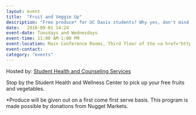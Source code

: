 ```yaml
---
layout: event
title:  "Fruit and Veggie Up"
description: "Free produce* for UC Davis students? Why yes, don't mind if I do!"
date:   2016-09-01 14:24
event-date: Tuesdays and Wednesdays
event-time: 11:00 AM-1:00 PM
event-location: Main Conference Rooms, Third floor of the <a href="http://campusmap.ucdavis.edu/?b=146">Student Health and Wellness Center</a>
event-contact:
category: "events"
---
```

Hosted by: [Student Health and Counseling Services](https://shcs.ucdavis.edu/services/nutrition-services/fruit-and-veggie-up)

Stop by the Student Health and Wellness Center to pick up your free fruits and vegetables.

*Produce will be given out on a first come first serve basis. This program is made possible by donations from Nugget Markets.
